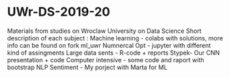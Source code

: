 # UWr-DS-2019-20
Materials from studies on Wroclaw University on Data Science
Short description of each subject :
Machine learning - colabs with solutions, more info can be found on fork ml_uwr
Numnercal Opt - jupyter with different kind of assingments
Large data sents - R-code + reports 
Stypek- Our CNN presentation + code
Computer intensive - some code and raport with bootstrap
NLP Sentiment - My porject with Marta for ML
